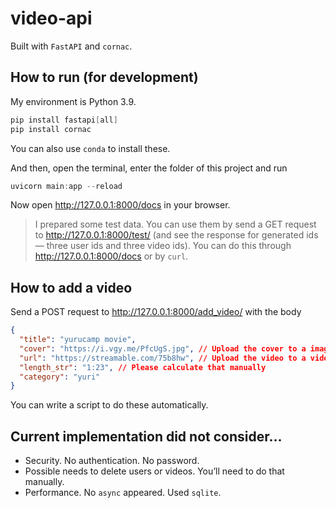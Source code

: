 # video-api

Built with `FastAPI` and `cornac`.

## How to run (for development)

My environment is Python 3.9.

```powershell
pip install fastapi[all]
pip install cornac
```

You can also use `conda` to install these.

And then, open the terminal, enter the folder of this project and run

```powershell
uvicorn main:app --reload
```

Now open http://127.0.0.1:8000/docs in your browser.

> I prepared some test data. You can use them by send a GET request to http://127.0.0.1:8000/test/ (and see the response for generated ids — three user ids and three video ids). You can do this through http://127.0.0.1:8000/docs or by `curl`.

## How to add a video

Send a POST request to http://127.0.0.1:8000/add_video/ with the body

```json
{
  "title": "yurucamp movie",
  "cover": "https://i.vgy.me/PfcUgS.jpg", // Upload the cover to a image hosting site
  "url": "https://streamable.com/75b8hw", // Upload the video to a video hosting site
  "length_str": "1:23", // Please calculate that manually
  "category": "yuri"
}
```

You can write a script to do these automatically.

## Current implementation did not consider…

- Security. No authentication. No password.
- Possible needs to delete users or videos. You’ll need to do that manually.
- Performance. No `async` appeared. Used `sqlite`.

